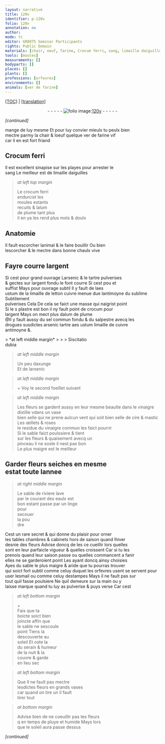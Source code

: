 ```yaml
---
layout: narrative
title: 120v
identifier: p-120v
folio: 120v
annotation: no
author:
mode: tc
editor: GR8975 Seminar Participants
rights: Public Domain
materials: [chair, oeuf, farine, Crocum ferri, sang, limaille daiguilles, crocum ferri, alum de plume, chaulx vive, argent, arsenic & le tartre pulverises, aes ustum, limaille de letton cuivre menue due lantimoyne du sublime Subtilement pulverises, plastre, crocum, sel commun fondu, salpestre, arsenic, tartre, limaille de cuivre, antimoyne, axunge, cire, mastic, vinaigre, esmail]
tools: [moules]
measurements: []
bodyparts: []
places: []
plants: []
professions: [orfevres]
environments: []
animals: [ver de farine]
---
```


<p><a href="{{ site.baseurl }}/diplomatic/">[TOC]</a> | <a href="{{ site.baseurl }}/texts/p-120v_tl/" target="_blank">[translation]</a></p><div class="folio" align="center">- - - - - <a href="http://gallica.bnf.fr/ark:/12148/btv1b10500001g/f246.image" target="_blank"><img src="https://cu-mkp.github.io/2017-workshop-edition/assets/photo-icon.png" alt="folio image: " style="display:inline-block; margin-bottom:-3px;"/>120v</a> - - - - - </div>  
 
*[continued]*
  
mange de luy mesme Et pour luy convier mieulx tu peulx bien<br/> mectre parmy la <span class="m">chair</span> & l<span class="m">oeuf</span> quelque <span class="al">ver de <span class="m">farine</span></span> vif<br/> car il en est fort friand
 
 
  

## <span class="m">Crocum ferri</span>

 
Il est excellent <span class="md">sinapise</span> sur les playes pour arrester le<br/> <span class="m">sang</span> Le meilleur est de <span class="m">limaille daiguilles</span>
 
> *at left top margin*
> 
> 
>   Le <span class="m">crocum ferri</span><br/> endurcist les<br/> <span class="tl">moules</span> estants<br/> recuits & l<span class="m">alum<br/> de plume</span> tant plus<br/> il en ya les rend plus mols & doulx
 
 
  

## Anatomie

 
Il fault escorcher lanimal & le faire bouillir Ou bien<br/> lescorcher & le mectre dans bonne <span class="m">chaulx vive</span>
 
 
  

## Fayre courre l<span class="m">argent</span>

 
<span class="del">Si cest pour grand ouvrage L<span class="m">arsenic & le tartre pulverises</span><br/> & gectes sur l<span class="m">argent</span> fondu le font courre Si <span class="del">cest pou</span> et<br/> suffist Mays pour ouvrage subtil Il y fault de l<span class="m">aes<br/> ustum</span> de la <span class="m">limaille <span class="del">de letton</span> <span class="add">cuivre menue</span> d<span class="del">u</span><span class="add">e</span> lantimoyne du sublime Subtilem<span class="exp">ent</span><br/> pulverises</span> <span class="del">Cela</span> <span class="add">De</span> cela se faict une masse qui naigrist point<br/> Si le <span class="del">s</span> <span class="m">plastre</span> est bon il ny fault point de <span class="m">crocum</span> pour<br/> l<span class="m">argent</span> Mays on mect plus d<span class="m">alum de plume</span><br/> <span class="add">@Il y fault aussy du <span class="m">sel commun fondu</span> & du <span class="m">salpestre</span> avecq les<br/> drogues susdictes <span class="m">arsenic</span> <span class="m">tartre</span> <span class="m">aes ustum</span> <span class="m">limaille de cuivre</span><br/> <span class="m">antimoyne</span> &.</span></span>
 
 <span class="del">
> *at left middle margin*
> 
> 
>  Siscitatio<br/> dubia
 </span>
 
> *at left middle margin*
> 
> 
>   Un peu d<span class="m">axunge</span><br/> Et de l<span class="m">arsenic</span> 
 
 
> *at left middle margin*
> 
> 
>    \+ 
 Voy le second foeillet suivant
 
> *at left middle margin*
> 
> 
>  Les fleurs se gardent aussy en leur mesme beaulte dans le vinaigre distille <span class="del">v</span><span class="add">d</span>ans un vase<br/> bien selle qui ne prene aulcun vent qui soit bien selle de <span class="m">cire</span> & <span class="m">mastic</span> Les œillets & roses<br/> le residue du <span class="m">vinaigre</span> commu<span class="exp">n</span> les faict pourrir <br/> Si le sable faict poulssiere & tient<br/> sur les fleurs & quaisem<span class="exp">ent</span> avecq un<br/> pinceau il ne soste il nest pas bon<br/> Le plus maigre est le meilleur
 
 
  

## Garder fleurs seiches en mesme<br/> estat toute lannee

 
> *at right middle margin*
> 
> 
>   Le sable de riviere lave<br/> par le coura<span class="exp">n</span>t des eaulx est<br/> bon estant passe par un linge<br/> pour<br/> secouer<br/> la pou<br/> dre
 
Cest un rare secret & qui donne du plaisir pour orner<br/> les tables chambres & cabinets hors de saison quand lhiver<br/> desnie des fleurs Advise doncq de les <span class="del">ce</span> cueillir lors quelles<br/> sont en leur parfaicte vigueur & quelles croissent Car si tu les<br/> prenois quand leur saison passe ou quelles commancent a fanir<br/> elles ne se garderoient point Les ayant doncq ainsy choisies<br/> Ayes du sable le plus maigre & aride que tu pourras trouver<br/> qui soict fort subtil co<span class="exp">mm</span>e celuy duquel les <span class="pro">orfevres</span> <span class="del">usent</span> <span class="add">se servent</span> pour<br/> user l<span class="m">esmail</span> ou co<span class="exp">mm</span>e celuy destampes Mays il ne fault pas sur<br/> tout quil fasse poulsiere Ne quil demeure sur la main ou y<br/> laisse marque quand tu luy as pulverise & puys verse Car cest
 
> *at left bottom margin*
> 
> 
>   \+<br/> Fais que ta<br/> boicte soict bien<br/> joincte affin que<br/> le sable ne sescoule<br/> point Tiens la<br/> descouverte au<br/> soleil Et oste la<br/> du serain & humeur<br/> de la nuit & la<br/> couvre & garde<br/> en lieu sec
 
> *at left bottom margin*
> 
> 
>   <span class="del">Que</span> Il ne fault pas mectre<br/> lesdictes fleurs en grands vases<br/> car quand on tire un il fault<br/> tirer tout
 
> *at bottom margin*
> 
> 
>   Advise bien de ne coeuillir pas tes fleurs<br/> <span class="del">q</span> en temps de pluye et humide Mays lors<br/> que le soleil aura passe dessus
 
*[continued]*
 
